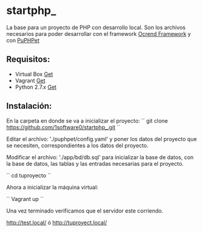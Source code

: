 # startphp_
La base para un proyecto de PHP con desarrollo local.
Son los archivos necesarios para poder desarrollar con el framework [Ocrend Framework](https://github.com/prinick96/Ocrend-Framework) y con [PuPHPet](http://puphpet.com)
## Requisitos:
- Virtual Box [Get](https://www.virtualbox.org/wiki/Downloads)
- Vagrant [Get](https://vagrantup.com/downloads.html)
- Python 2.7.x [Get](https://www.python.org/downloads/release/python-2712/)

## Instalación:
En la carpeta en donde se va a inicializar el proyecto:
´´ git clone https://github.com/1software0/startphp_.git ´´

Editar el archivo: './puphpet/config.yaml' y poner los datos del proyecto que
se necesiten, correspondientes a los datos del proyecto.

Modificar el archivo: './app/bd/db.sql' para inicializar la base de datos, con
la base de datos, las tablas y las entradas necesarias para el proyecto.

´´ cd tuproyecto ´´

Ahora a inicializar la máquina virtual:

´´ Vagrant up ´´

Una vez terminado verificamos que el servidor este corriendo.

http://test.local/ ó http://tuproyect.local/
